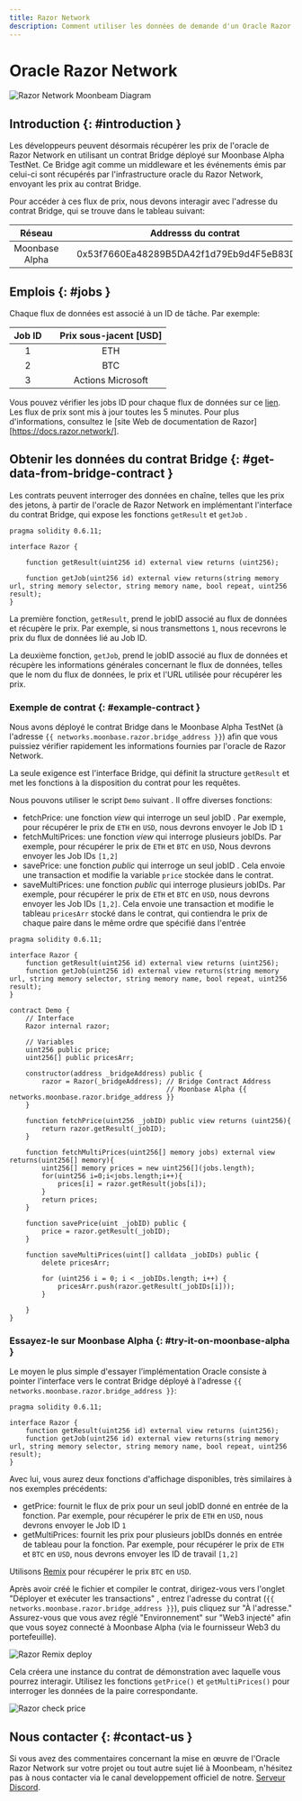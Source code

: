 ```yaml
---
title: Razor Network
description: Comment utiliser les données de demande d'un Oracle Razor Network dans votre DApp Ethereum Moonbeam à l'aide de contrats intelligents
---
```

# Oracle Razor Network

![Razor Network Moonbeam Diagram](/images/builders/integrations/oracles/razor/razor-banner.png)

## Introduction {: #introduction } 

Les développeurs peuvent désormais récupérer les prix de l'oracle de Razor Network en utilisant un contrat Bridge déployé sur Moonbase Alpha TestNet. Ce Bridge agit comme un middleware et les événements émis par celui-ci sont récupérés par l'infrastructure oracle du Razor Network, envoyant les prix au contrat Bridge.

Pour accéder à ces flux de prix, nous devons interagir avec l'adresse du contrat Bridge, qui se trouve dans le tableau suivant:

|     Réseau    | |         Addresss du contrat        |
|:--------------:|-|:------------------------------------------:|
| Moonbase Alpha | | 0x53f7660Ea48289B5DA42f1d79Eb9d4F5eB83D3BE |

## Emplois {: #jobs } 

Chaque flux de données est associé à un ID de tâche. Par exemple:

|    Job ID    | |    Prix sous-jacent [USD]  |
|:------------:|-|:--------------------------:|
|       1      | |            ETH             |
|       2      | |            BTC             |
|       3      | |      Actions Microsoft      |

Vous pouvez vérifier les jobs ID pour chaque flux de données sur ce [lien](https://razorscan.io/#/custom). Les flux de prix sont mis à jour toutes les 5 minutes. Pour plus d'informations, consultez le [site Web de documentation de Razor][https://docs.razor.network/].

## Obtenir les données du contrat Bridge {: #get-data-from-bridge-contract } 

Les contrats peuvent interroger des données en chaîne, telles que les prix des jetons, à partir de l'oracle de Razor Network en implémentant l'interface du contrat Bridge, qui expose les fonctions `getResult` et `getJob` .

```
pragma solidity 0.6.11;

interface Razor {
    
    function getResult(uint256 id) external view returns (uint256);
    
    function getJob(uint256 id) external view returns(string memory url, string memory selector, string memory name, bool repeat, uint256 result);
}
```

La première fonction, `getResult`, prend le jobID  associé au flux de données et récupère le prix. Par exemple, si nous transmettons `1`, nous recevrons le prix du flux de données lié au Job ID.

La deuxième fonction, `getJob`, prend le jobID associé au flux de données et récupère les informations générales concernant le flux de données, telles que le nom du flux de données, le prix et l'URL utilisée pour récupérer les prix.

### Exemple de contrat {: #example-contract } 

Nous avons déployé le contrat Bridge dans le Moonbase Alpha TestNet (à l'adresse `{{ networks.moonbase.razor.bridge_address }}`) afin que vous puissiez vérifier rapidement les informations fournies par l'oracle de Razor Network. 

La seule exigence est l'interface Bridge, qui définit la structure `getResult` et met les fonctions à la disposition du contrat pour les requêtes.


Nous pouvons utiliser le script `Demo` suivant . Il offre diverses fonctions:

 - fetchPrice: une fonction _view_ qui interroge un seul jobID . Par exemple, pour récupérer le prix de `ETH` en `USD`, nous devrons envoyer le Job ID `1`
 - fetchMultiPrices: une fonction _view_ qui interroge plusieurs jobIDs. Par exemple, pour récupérer le prix de `ETH` et `BTC` en `USD`, Nous devrons envoyer les Job IDs `[1,2]`
 - savePrice: une fonction _public_ qui interroge un seul jobID . Cela envoie une transaction et modifie la variable `price` stockée dans le contrat.
 - saveMultiPrices: une fonction _public_ qui interroge plusieurs jobIDs. Par exemple, pour récupérer le prix de `ETH` et `BTC` en `USD`, nous devrons envoyer les Job IDs `[1,2]`. Cela envoie une transaction et modifie le tableau `pricesArr` stocké dans le contrat, qui contiendra le prix de chaque paire dans le même ordre que spécifié dans l'entrée

```sol
pragma solidity 0.6.11;

interface Razor {
    function getResult(uint256 id) external view returns (uint256);
    function getJob(uint256 id) external view returns(string memory url, string memory selector, string memory name, bool repeat, uint256 result);
}

contract Demo {
    // Interface
    Razor internal razor;
    
    // Variables
    uint256 public price;
    uint256[] public pricesArr;

    constructor(address _bridgeAddress) public {
        razor = Razor(_bridgeAddress); // Bridge Contract Address
                                       // Moonbase Alpha {{ networks.moonbase.razor.bridge_address }}
    }

    function fetchPrice(uint256 _jobID) public view returns (uint256){
        return razor.getResult(_jobID);
    }
    
    function fetchMultiPrices(uint256[] memory jobs) external view returns(uint256[] memory){
        uint256[] memory prices = new uint256[](jobs.length);
        for(uint256 i=0;i<jobs.length;i++){
            prices[i] = razor.getResult(jobs[i]);
        }
        return prices;
    }
    
    function savePrice(uint _jobID) public {
        price = razor.getResult(_jobID);
    }

    function saveMultiPrices(uint[] calldata _jobIDs) public {
        delete pricesArr;
        
        for (uint256 i = 0; i < _jobIDs.length; i++) {
            pricesArr.push(razor.getResult(_jobIDs[i]));
        }

    }
}
```

### Essayez-le sur Moonbase Alpha {: #try-it-on-moonbase-alpha } 

Le moyen le plus simple d'essayer l’implémentation Oracle consiste à pointer l'interface vers le contrat Bridge déployé à l'adresse `{{ networks.moonbase.razor.bridge_address }}`:

```sol
pragma solidity 0.6.11;

interface Razor {
    function getResult(uint256 id) external view returns (uint256);
    function getJob(uint256 id) external view returns(string memory url, string memory selector, string memory name, bool repeat, uint256 result);
}
```

Avec lui, vous aurez deux fonctions d'affichage disponibles, très similaires à nos exemples précédents:

 - getPrice: fournit le flux de prix pour un seul jobID donné en entrée de la fonction. Par exemple, pour récupérer le prix de `ETH` en `USD`,  nous devrons envoyer le Job ID `1`
 - getMultiPrices: fournit les prix pour plusieurs jobIDs donnés en entrée de tableau pour la fonction. Par exemple, pour récupérer le prix de `ETH` et `BTC` en `USD`, nous devrons envoyer les ID de travail `[1,2]`

Utilisons [Remix](/integrations/remix/) pour récupérer le prix `BTC` en `USD`.

Après avoir créé le fichier et compiler le contrat, dirigez-vous vers l'onglet "Déployer et exécuter les transactions" , entrez l'adresse du contrat (`{{ networks.moonbase.razor.bridge_address }}`), puis cliquez sur "À l'adresse." Assurez-vous que vous avez réglé "Environnement" sur "Web3 injecté" afin que vous soyez connecté à Moonbase Alpha (via le fournisseur Web3 du portefeuille). 

![Razor Remix deploy](/images/builders/integrations/oracles/razor/razor-demo-1.png)

Cela créera une instance du contrat de démonstration avec laquelle vous pourrez interagir. Utilisez les fonctions `getPrice()` et `getMultiPrices()` pour interroger les données de la paire correspondante.

![Razor check price](/images/builders/integrations/oracles/razor/razor-demo-2.png)

## Nous contacter {: #contact-us } 
Si vous avez des commentaires concernant la mise en œuvre de l'Oracle Razor Network  sur votre projet ou tout autre sujet lié à Moonbeam, n'hésitez pas à nous contacter via le canal developpement officiel de notre. [Serveur Discord](https://discord.com/invite/PfpUATX).
